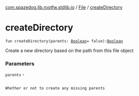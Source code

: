 [com.spazedog.lib.rootfw.stdlib.io](../index.md) / [File](index.md) / [createDirectory](.)

# createDirectory

`fun createDirectory(parents: `[`Boolean`](https://kotlinlang.org/api/latest/jvm/stdlib/kotlin/-boolean/index.html)` = false): `[`Boolean`](https://kotlinlang.org/api/latest/jvm/stdlib/kotlin/-boolean/index.html)

Create a new directory based on the path from this file object

### Parameters

`parents` -

```

```
    Whether or not to create any missing parents
```

```

